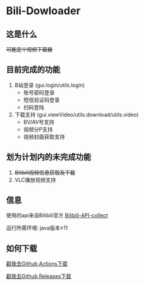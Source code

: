 # Bili-Dowloader
## 这是什么
~~可能是个视频下载器~~
## 目前完成的功能
1. B站登录 (gui.login/utils.login)
    - 账号密码登录
    - 短信验证码登录
    - 扫码登陆
2. 下载支持 (gui.viewVideo/utils.download/utils.video)
    - BV/AV号支持
    - 视频分P支持
    - 视频封面获取支持
## 划为计划内的未完成功能
1. ~~Bilibili视频信息获取及下载~~
2. VLC播放视频支持
## 信息
使用的api来自Bilibili官方 [Bilibili-API-collect](https://github.com/SocialSisterYi/bilibili-API-collect)

运行所需环境: java版本≥11
## 如何下载
[戳我去Github Actions下载](https://github.com/heartalborada-del/bili-downloader/actions)

[戳我去Github Releases下载](https://github.com/heartalborada-del/bili-downloader/releases)
